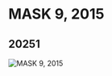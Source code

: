 # MASK 9, 2015
## 20251
![MASK 9, 2015](https://lc-www-live-s.legocdn.com/media/bricks/5/2/6106709.jpg)